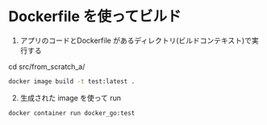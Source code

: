 # Dockerfile を使ってビルド

1. アプリのコードとDockerfile があるディレクトリ(ビルドコンテキスト)で実行する



cd src/from_scratch_a/



```sh
docker image build -t test:latest .
```




2. 生成された image を使って run

```sh
docker container run docker_go:test
```
